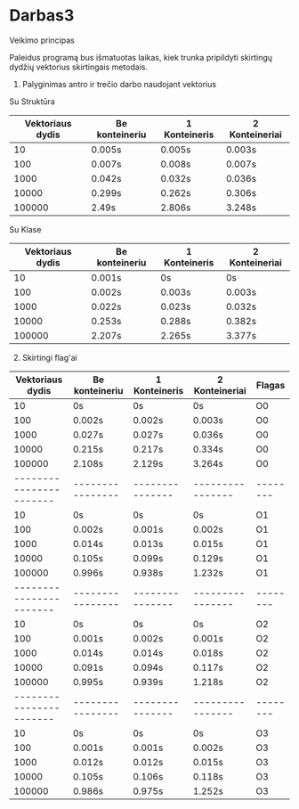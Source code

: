 ﻿# Darbas3

Veikimo principas

Paleidus programą bus išmatuotas laikas, kiek trunka pripildyti skirtingų dydžių vektorius skirtingais metodais.


1. Palyginimas antro ir trečio darbo naudojant vektorius

Su Struktūra

| Vektoriaus dydis      | Be konteineriu | 1 Konteineris | 2 Konteineriai |
|-----------------------|----------------|---------------|----------------|
|10                     |0.005s          |0.005s         |0.003s          |
|100                    |0.007s          |0.008s         |0.007s          |
|1000                   |0.042s          |0.032s         |0.036s          |
|10000                  |0.299s          |0.262s         |0.306s          |
|100000                 |2.49s           |2.806s         |3.248s          |

Su Klase

| Vektoriaus dydis      | Be konteineriu | 1 Konteineris | 2 Konteineriai |
|-----------------------|----------------|---------------|----------------|
|10                     |0.001s          |0s             |0s              |
|100                    |0.002s          |0.003s         |0.003s          |
|1000                   |0.022s          |0.023s         |0.032s          |
|10000                  |0.253s          |0.288s         |0.382s          |
|100000                 |2.207s          |2.265s         |3.377s          |

2. Skirtingi flag'ai

| Vektoriaus dydis      | Be konteineriu | 1 Konteineris | 2 Konteineriai | Flagas |
|-----------------------|----------------|---------------|----------------|--------|
|10                     |0s              |0s             |0s              |   O0   |
|100                    |0.002s          |0.002s         |0.003s          |   O0   |
|1000                   |0.027s          |0.027s         |0.036s          |   O0   |
|10000                  |0.215s          |0.217s         |0.334s          |   O0   |
|100000                 |2.108s          |2.129s         |3.264s          |   O0   |
|-----------------------|----------------|---------------|----------------|--------|
|10                     |0s              |0s             |0s              |   O1   |
|100                    |0.002s          |0.001s         |0.002s          |   O1   |
|1000                   |0.014s          |0.013s         |0.015s          |   O1   |
|10000                  |0.105s          |0.099s         |0.129s          |   O1   |
|100000                 |0.996s          |0.938s         |1.232s          |   O1   |
|-----------------------|----------------|---------------|----------------|--------|
|10                     |0s              |0s             |0s              |   O2   |
|100                    |0.001s          |0.002s         |0.001s          |   O2   |
|1000                   |0.014s          |0.014s         |0.018s          |   O2   |
|10000                  |0.091s          |0.094s         |0.117s          |   O2   |
|100000                 |0.995s          |0.939s         |1.218s          |   O2   |
|-----------------------|----------------|---------------|----------------|--------|
|10                     |0s              |0s             |0s              |   O3   |
|100                    |0.001s          |0.001s         |0.002s          |   O3   |
|1000                   |0.012s          |0.012s         |0.015s          |   O3   |
|10000                  |0.105s          |0.106s         |0.118s          |   O3   |
|100000                 |0.986s          |0.975s         |1.252s          |   O3   |
